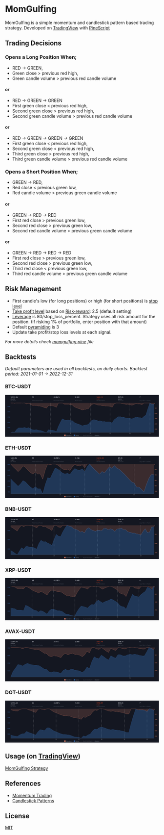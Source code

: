 # MomGulfing

MomGulfing is a simple momentum and candlestick pattern based trading strategy. Developed on [TradingView](https://www.tradingview.com/) with [PineScript](https://www.tradingview.com/pine-script-docs/en/v5/Introduction.html)

## Trading Decisions
### Opens a Long Position When;
- RED -> GREEN,
- Green close > previous red high,
- Green candle volume > previous red candle volume

#### or

- RED -> GREEN -> GREEN
- First green close < previous red high,
- Second green close > previous red high,
- Second green candle volume > previous red candle volume

#### or

- RED -> GREEN -> GREEN -> GREEN
- First green close < previous red high,
- Second green close < previous red high,
- Third green close > previous red high,
- Third green candle volume > previous red candle volume

### Opens a Short Position When;
- GREEN -> RED,
- Red close < previous green low,
- Red candle volume > previous green candle volume

#### or

- GREEN -> RED -> RED
- First red close > previous green low,
- Second red close > previous green low,
- Second red candle volume > previous green candle volume

#### or

- GREEN -> RED -> RED -> RED
- First red close > previous green low,
- Second red close > previous green low,
- Third red close < previous green low,
- Third red candle volume > previous green candle volume

## Risk Management
- First candle's low (for long positions) or high (for short positions) is [stop level](https://www.investopedia.com/terms/s/stop-lossorder.asp)
- [Take profit level](https://www.investopedia.com/terms/p/profittaking.asp) based on [Risk-reward](https://www.investopedia.com/terms/r/riskrewardratio.asp): 2.5 (default setting)
- [Leverage](https://www.investopedia.com/terms/l/leverage.asp) is 80/stop_loss_percent. Strategy uses all risk amount for the position. (If risking 1% of portfolio, enter position with that amount)
- Default [pyramiding](https://www.investopedia.com/terms/p/pyramiding.asp) is 3
- Update take profit/stop loss levels at each signal.

*For more details check [momgulfing.pine](https://github.com/rasimandiran/momgulfing/blob/main/momgulfing.pine) file*

## Backtests
*Default parameters are used in all backtests, on daily charts. Backtest period: 2021-01-01 -> 2022-12-31*

### BTC-USDT
![BTC-USDT](https://github.com/rasimandiran/momgulfing/blob/main/BTC-USDT.png?raw=true)
### ETH-USDT
![ETH-USDT](https://github.com/rasimandiran/momgulfing/blob/main/ETH-USDT.png?raw=true)
### BNB-USDT
![BNB-USDT](https://github.com/rasimandiran/momgulfing/blob/main/BNB-USDT.png?raw=true)
### XRP-USDT
![XRP-USDT](https://github.com/rasimandiran/momgulfing/blob/main/XRP-USDT.png?raw=true)
### AVAX-USDT
![AVAX-USDT](https://github.com/rasimandiran/momgulfing/blob/main/AVAX-USDT.png?raw=true)
### DOT-USDT
![DOT-USDT](https://github.com/rasimandiran/momgulfing/blob/main/DOT-USDT.png?raw=true)

## Usage (on [TradingView](https://www.tradingview.com/))

[MomGulfing Strategy](https://www.tradingview.com/script/T2bzelGR-MomGulfing/)

## References
- [Momentum Trading](https://www.investopedia.com/trading/introduction-to-momentum-trading/)
- [Candlestick Patterns](https://www.investopedia.com/trading/candlestick-charting-what-is-it/)

## License
[MIT](https://choosealicense.com/licenses/mit/)
